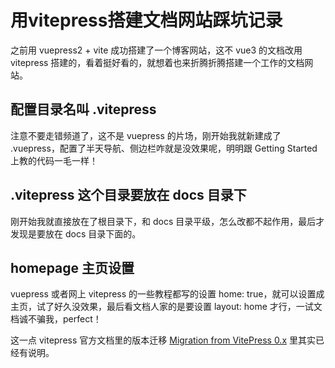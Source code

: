 # 用vitepress搭建文档网站踩坑记录

之前用 vuepress2 + vite 成功搭建了一个博客网站，这不 vue3 的文档改用 vitepress 搭建的，看着挺好看的，就想着也来折腾折腾搭建一个工作的文档网站。

## 配置目录名叫 .vitepress

注意不要走错频道了，这不是 vuepress 的片场，刚开始我就新建成了 .vuepress，配置了半天导航、侧边栏咋就是没效果呢，明明跟 Getting Started 上教的代码一毛一样！

## .vitepress 这个目录要放在 docs 目录下

刚开始我就直接放在了根目录下，和 docs 目录平级，怎么改都不起作用，最后才发现是要放在 docs 目录下面的。

## homepage 主页设置

vuepress 或者网上 vitepress 的一些教程都写的设置 home: true，就可以设置成主页，试了好久没效果，最后看文档人家的是要设置 layout: home 才行，一试文档诚不骗我，perfect！

这一点 vitepress 官方文档里的版本迁移 [Migration from VitePress 0.x](https://vitepress.vuejs.org/guide/migration-from-vitepress-0) 里其实已经有说明。